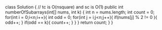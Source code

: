 class Solution { // tc is O(nsquare) and sc is O(1)
public int numberOfSubarrays(int[] nums, int k) {
int n = nums.length;
int count = 0;
for(int i = 0;i<n;i++){
int odd = 0;
for(int j = i;j<n;j++){
if(nums[j] % 2  != 0 ){
odd++;
}
if(odd == k){
count++;
}
}
}
return count;
}
}